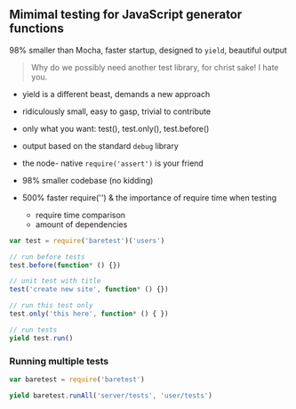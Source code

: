 
## Mimimal testing for JavaScript generator functions
98% smaller than Mocha, faster startup, designed to `yield`, beautiful output

> Why do we possibly need another test library, for christ sake! I hate you.


- yield is a different beast, demands a new approach
- ridiculously small, easy to gasp, trivial to contribute
- only what you want: test(), test.only(), test.before()
- output based on the standard `debug` library
- the node- native `require('assert')` is your friend
- 98% smaller codebase (no kidding)

- 500% faster require('') & the importance of require time when testing
    - require time comparison
    - amount of dependencies



``` javascript
var test = require('baretest')('users')

// run before tests
test.before(function* () {})

// unit test with title
test('create new site', function* () {})

// run this test only
test.only('this here', function* () { })

// run tests
yield test.run()
```


### Running multiple tests

``` javascript
var baretest = require('baretest')

yield baretest.runAll('server/tests', 'user/tests')
```

